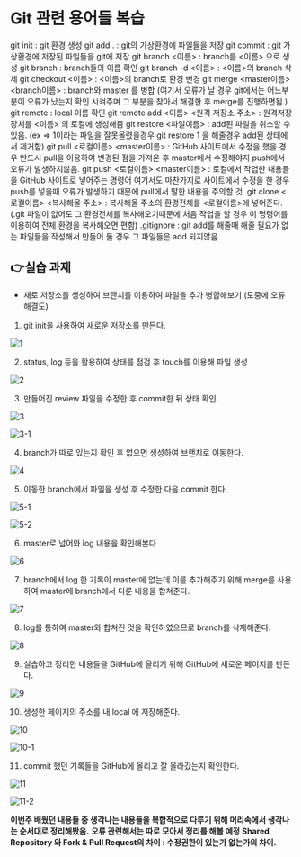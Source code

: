 # Git 관련 용어들 복습

 git init : git 환경 생성
 git add . : git의 가상환경에 파일들을 저장
 git commit : git 가상환경에 저장된 파일들을 git에 저장
 git branch <이름> : branch를 <이름> 으로 생성
 git branch : branch들의 이름 확인
 git branch -d <이름> : <이름>의 branch 삭제
 git checkout <이름> : <이름>의 branch로 환경 변경
 git merge <master이름> <branch이름> : branch와 master 를 병합 (여기서 오류가 날 경우 git에서는 어느부분이 오류가 났는지 확인 시켜주며 그 부분을 찾아서 해결한 후 merge를 진행하면됨.)
 git remote : local 이름 확인
 git remote add <이름> <원격 저장소 주소> : 원격저장장치를 <이름> 의 로컬에 생성해줌
 git restore <파일이름> : add된 파일을 취소할 수 있음. (ex => 1이라는 파일을 잘못올렸을경우 git restore 1 을 해줄경우 add된 상태에서 제거함)
 git pull <로컬이름> <master이름> : GitHub 사이트에서 수정을 했을 경우 반드시 pull을 이용하여 변경된 점을 가져온 후 master에서 수정해야지 push에서 오류가 발생하지않음.
 git push <로컬이름> <master이름> : 로컬에서 작업한 내용들을 GitHub 사이트로 넣어주는 명령어 여기서도 마찬가지로 사이트에서 수정을 한 경우 push를 넣을때 오류가 발생하기 때문에 pull에서 말한 내용을 주의할 것.
 git clone <로컬이름> <복사해올 주소> : 복사해올 주소의 환경전체를 <로컬이름>에 넣어준다. (.git 파일이 없어도 그 환경전체를 복사해오기때문에 처음 작업을 할 경우 이 명령어를 이용하여 전체 환경을 복사해오면 편함)
 .gitignore : git add를 해줄때 해줄 필요가 없는 파일들을 작성해서 만들어 둘 경우 그 파일들은 add 되지않음.

 ## 👉**실습 과제**
  - 새로 저장소를 생성하여 브랜치를 이용하여 파일을 추가 병합해보기 (도중에 오류 해결도)

  1. git init을 사용하여 새로운 저장소를 만든다.

  ![1](images/1.PNG)

  2. status, log 등을 활용하여 상태를 점검 후 touch를 이용해 파일 생성

  ![2](images/2.PNG)

  3. 만들어진 review 파일을 수정한 후 commit한 뒤 상태 확인.

  ![3](images/3.PNG)

  ![3-1](images/3-1.PNG)

  4. branch가 따로 있는지 확인 후 없으면 생성하여 브랜치로 이동한다.

  ![4](images/4.PNG)

  5. 이동한 branch에서 파일을 생성 후 수정한 다음 commit 한다.

  ![5-1](images/5-1.PNG)

  ![5-2](images/5-2.PNG)

  6. master로 넘어와 log 내용을 확인해본다

  ![6](images/6.PNG)

  7. branch에서 log 한 기록이 master에 없는데 이를 추가해주기 위해 merge를 사용하여 master에 branch에서 다룬 내용을 합쳐준다.

  ![7](images/7.PNG)

  8. log를 통하여 master와 합쳐진 것을 확인하였으므로 branch를 삭제해준다.

  ![8](images/8.PNG)

  9. 실습하고 정리한 내용들을 GitHub에 올리기 위해 GitHub에 새로운 페이지를 만든다.

  ![9](images/9.PNG)

  10. 생성한 페이지의 주소를 내 local 에 저장해준다.

  ![10](images/10.PNG)

  ![10-1](images/10-1.PNG)

  11. commit 했던 기록들을 GitHub에 올리고 잘 올라갔는지 확인한다.

  ![11](images/11.PNG)

  ![11-2](images/11-2.PNG)

**이번주 배웠던 내용들 중 생각나는 내용들을 복합적으로 다루기 위해 머리속에서 생각나는 순서대로 정리해봤음.**
**오류 관련해서는 따로 모아서 정리를 해볼 예정**
**Shared Repository 와 Fork & Pull Request의 차이 : 수정권한이 있는가 없는가의 차이.**